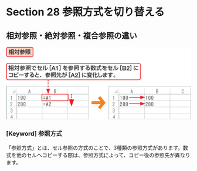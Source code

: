 # Section 28 参照方式を切り替える

## 相対参照・絶対参照・複合参照の違い

![](001.png)

### [Keyword] 参照方式

「参照方式」とは、セル参照の方式のことで、3種類の参照方式があります。数式を他のセルへコピーする際は、参照方式によって、コピー後の参照先が異なります。
